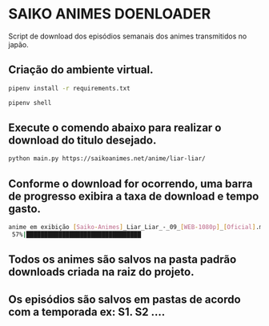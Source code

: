 # SAIKO ANIMES DOENLOADER

Script de download dos episódios semanais dos animes transmitidos no japão.

## Criação do ambiente virtual.

```bash
pipenv install -r requirements.txt
```
```bash
pipenv shell
```

## Execute o comendo abaixo para realizar o download do titulo desejado.

```bash
python main.py https://saikoanimes.net/anime/liar-liar/

```
## Conforme o download for ocorrendo, uma barra de progresso exibira a taxa de download e tempo gasto.

```bash
anime em exibição [Saiko-Animes]_Liar_Liar_-_09_[WEB-1080p]_[Oficial].mp4
 57%|████████████████████████████████                                                        | 295M/514M [00:24<00:17, 12.2MiB/s]

```
## Todos os animes são salvos na pasta padrão downloads criada na raiz do projeto.
## Os episódios são salvos em pastas de acordo com a temporada ex: S1. S2 ....